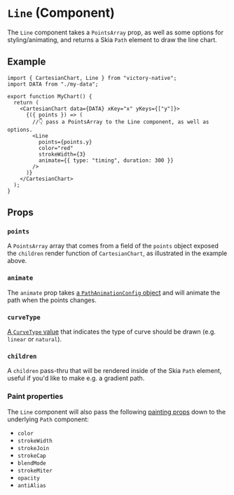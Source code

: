 # `Line` (Component)

The `Line` component takes a `PointsArray` prop, as well as some options for styling/animating, and returns a Skia `Path` element to draw the line chart.

## Example

```tsx
import { CartesianChart, Line } from "victory-native";
import DATA from "./my-data";

export function MyChart() {
  return (
    <CartesianChart data={DATA} xKey="x" yKeys={["y"]}>
      {({ points }) => (
        //👇 pass a PointsArray to the Line component, as well as options.
        <Line
          points={points.y}
          color="red"
          strokeWidth={3}
          animate={{ type: "timing", duration: 300 }}
        />
      )}
    </CartesianChart>
  );
}
```

## Props

### `points`

A `PointsArray` array that comes from a field of the `points` object exposed the `children` render function of `CartesianChart`, as illustrated in the example above.

### `animate`

The `animate` prop takes [a `PathAnimationConfig` object](../../animated-paths.md#animconfig) and will animate the path when the points changes.

### `curveType`

[A `CurveType` value](./use-line-path.md#options) that indicates the type of curve should be drawn (e.g. `linear` or `natural`).

### `children`

A `children` pass-thru that will be rendered inside of the Skia `Path` element, useful if you'd like to make e.g. a gradient path.

### Paint properties

The `Line` component will also pass the following [painting props](https://shopify.github.io/react-native-skia/docs/paint/overview) down to the underlying `Path` component:

- `color`
- `strokeWidth`
- `strokeJoin`
- `strokeCap`
- `blendMode`
- `strokeMiter`
- `opacity`
- `antiAlias`
